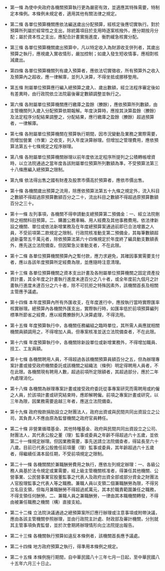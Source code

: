 * 第一條 為使中央政府各機關預算執行更為嚴密有效，並適應其特殊需要，特制定本條例。本條例未規定者，適用其他有關法律之規定。

* 第二條 各單位預算機關應依法編送歲出分配預算，經核定後應切實執行。對於預算所列屬於經常性之支出，除統籌項目於支用時逐案核撥外，應分期按月分配；屬於資本性之支出，應配合計畫實施進度，衡酌緩急核實分配。

* 第三條 各單位預算機關歲出預算中，凡以特定收入為財源收支併列者，其歲出預算之執行，應視歲入實收情形，嚴加控制；如歲入發生短收情事，應相對核減歲出。

* 第四條 各單位預算機關列有歲入預算者，應依法切實徵收，所有預算外之收入及預算內之超收，應一律解庫，並列入決算，不得坐抵或挪移墊用。

* 第五條 附屬單位預算應行編入總預算之歲入、歲出數額，經立法程序審定後如有差異時，由行政院依立法院最後審定數額調整並執行之。

* 第六條 各附屬單位預算機關應行繳庫之盈餘（賸餘），應依預算所列數額，由主管機關列入歲入分配預算依期報解。年度決算時，應按其決算盈餘（賸餘）及法定程序分配結果調整之，分配結果，應行繳庫之盈餘（賸餘）超過預算者，一律解庫。

* 第七條 各附屬單位預算機關在預算執行期間，因市況變動及業務之實際需要，而增加營業（作業）之收支，列入年度決算辦理。但增加之管理費用，應依預算法第五十七條規定之程序辦理。

* 第八條 各附屬單位預算機關辦理以前年度依法定程序所提列之公積轉帳增資時，以立法院通過之當年度各該附屬單位預算所列數額為準，不受預算法第三十八條應編入總預算之限制。

* 第九條 依法得出售之國有財產及股票市價高於預算者，應依市價出售。

* 第十條 各機關歲出預算之流用，除應依預算法第五十九條之規定外，流入科目之數額不得超過原預算數額百分之二十，流出科目之數額不得超過原預算數額百分之三十。

* 第十一條 左列事項，各機關不得申請動支總預算第二預備金：一、經立法院刪除之相關科目預算。二、購置公務車輛、用人經費及其他事務費用。依法律新設之機關、單位或依法新增業務及在年度總預算案通過前即已合法增置之人員，不受前項第二款規定之限制。行政院核准動支第二預備金，其每筆數額超過新臺幣五千萬元者，除依預算法第六十四條規定於年度終了編具動支數額表外，應先送立法院備查。但因緊急災害動支者，不在此限。

* 第十二條 各單位預算機關預算內之暫付款，應力求避免，其確因事實需要支付者，應以各該年度預算所定經費為限，並應隨時注意清理。

* 第十三條 各單位預算機關之資本支出計畫及各附屬單位預算機關之固定資產投資計畫，其全年度之計畫執行進度未達百分之八十者，或全年度前九個月之計畫執行進度未達百分之六十者，除不可抗拒之特殊因素外，該機關首長及相關主管應予議處。

* 第十四條 本年度預算內所有外匯收支，在年度進行中，應按執行當時實際匯率核實辦理。總預算內各機關外匯支出，實際執行時，如匯率低於前項預算編列標準所節省之經費，應以經費賸餘列入決算處理，不得流用。

* 第十五條 年度預算執行中，各機關任務編組之臨時單位，其所需人員應就相關機關員額調用之，不得增加人員。但專案核准並送立法院備查者，不在此限。

* 第十六條 年度預算執行中，各機關除新設單位或新增業務外，不得增加職員、技工、工友員額。

* 第十七條 各機關聘用人員，不得超過各該機關預算員額百分之五，但為辦理專案計畫或接受政府機關委託或該機關之組織法（條例）明定得聘用人員者，不在此限。各機關現有聘用人數，超過前項所定限額者，其超過部分，應於二年內處理消化。

* 第十八條 各機關為辦理專案計畫或接受政府委託從事專案研究而需聘用或約僱之人員，於該項計畫或研究結束時，應即解聘僱。前項之專案計畫或研究，以三年為限，因業務需要逾越三年者，應送立法院備查。

* 第十九條 政府撥款捐助設立之財團法人，政府出資或與民間共同出資設立之公司，其負責人不應由原為監督機關之政府官員轉任。

* 第二十條 非營業循環基金、其他特種基金、政府與民間共同出資設立之公司、財團法人，其代表公股之董（理）監事或委員之年齡不得超過六十五歲，並依第二十一條規定辦理。但因業務需要，事先送請立法院備查者，得延長至六十八歲。目前已代表公股擔任前項董（理）監事或委員，其年齡超過六十五歲者，得繼續任滿本屆任期，不受前項規定之限制。

* 第二十一條 各機關關於兼職酬勞費用之執行，應依左列規定辦理：一、各級公務人員基於法令規定或業需要，經上級主管機關核准者，得兼任其他機關、公營事業、公民營事業官股董監事之代表人及政府出資全部或部分資金之財團法人官股理監事之代表人等之職務。兼職人員以支領二個兼職酬勞為限，不得另立名目支領，但每月兼職酬勞不得超過貳萬元，其本於職責範圍兼任之職務，不得支領任何酬勞。二、兼職人員之兼職酬勞，一律由其本職機關轉發，不得由被兼任職務之機關（構）直接支給。

* 第二十二條 立法院決議通過之總預算案所訂應行辦理或注意事項或附帶決議，應由各該主管機關參照辦理，並由行政院主計處、財政部及審計機關，分別就其主管事項負責監督，並於次會期將辦理情形向立法院提出報告。

* 第二十三條 各機關執行預算如違反本條例者，該機關首長應予議處。

* 第二十四條 地方政府預算之執行，得準用本條例之規定。

* 第二十五條 本條例施行期間，自中華民國八十三年七月一日起，至中華民國八十五年六月三十日止。

